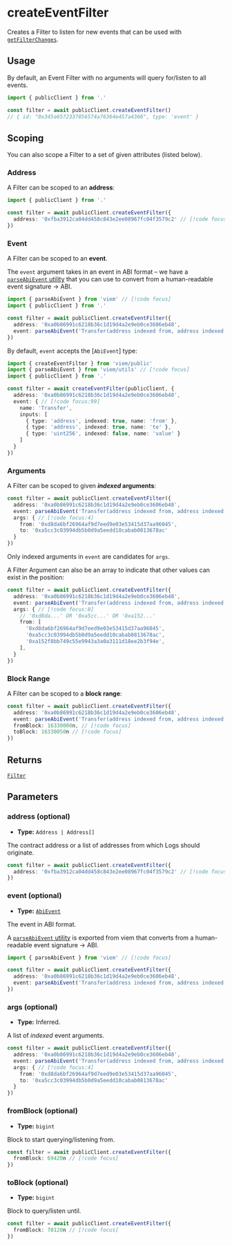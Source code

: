 # createEventFilter

Creates a Filter to listen for new events that can be used with [`getFilterChanges`](/docs/actions/public/getFilterChanges).

## Usage

By default, an Event Filter with no arguments will query for/listen to all events.

```ts
import { publicClient } from '.'

const filter = await publicClient.createEventFilter()
// { id: "0x345a6572337856574a76364e457a4366", type: 'event' }
```

## Scoping

You can also scope a Filter to a set of given attributes (listed below).

### Address

A Filter can be scoped to an **address**:

```ts 
import { publicClient } from '.'

const filter = await publicClient.createEventFilter({
  address: '0xfba3912ca04dd458c843e2ee08967fc04f3579c2' // [!code focus]
})
```

### Event

A Filter can be scoped to an **event**.

The `event` argument takes in an event in ABI format – we have a [`parseAbiEvent` utility](/docs/contract/parseAbiEvent) that you can use to convert from a human-readable event signature → ABI.

```ts
import { parseAbiEvent } from 'viem' // [!code focus]
import { publicClient } from '.'

const filter = await publicClient.createEventFilter({
  address: '0xa0b86991c6218b36c1d19d4a2e9eb0ce3606eb48',
  event: parseAbiEvent('Transfer(address indexed from, address indexed to, uint256 value)'), // [!code focus]
})
```

By default, `event` accepts the [`AbiEvent`] type:

```ts
import { createEventFilter } from 'viem/public'
import { parseAbiEvent } from 'viem/utils' // [!code focus]
import { publicClient } from '.'

const filter = await createEventFilter(publicClient, {
  address: '0xa0b86991c6218b36c1d19d4a2e9eb0ce3606eb48',
  event: { // [!code focus:99]
    name: 'Transfer', 
    inputs: [
      { type: 'address', indexed: true, name: 'from' },
      { type: 'address', indexed: true, name: 'to' },
      { type: 'uint256', indexed: false, name: 'value' }
    ] 
  }
})
```

### Arguments

A Filter can be scoped to given **_indexed_ arguments**:

```ts
const filter = await publicClient.createEventFilter({
  address: '0xa0b86991c6218b36c1d19d4a2e9eb0ce3606eb48',
  event: parseAbiEvent('Transfer(address indexed from, address indexed to, uint256 value)'),
  args: { // [!code focus:4]
    from: '0xd8da6bf26964af9d7eed9e03e53415d37aa96045',
    to: '0xa5cc3c03994db5b0d9a5eedd10cabab0813678ac'
  }
})
```

Only indexed arguments in `event` are candidates for `args`.

A Filter Argument can also be an array to indicate that other values can exist in the position:

```ts
const filter = await publicClient.createEventFilter({
  address: '0xa0b86991c6218b36c1d19d4a2e9eb0ce3606eb48',
  event: parseAbiEvent('Transfer(address indexed from, address indexed to, uint256 value)'),
  args: { // [!code focus:8]
    // '0xd8da...' OR '0xa5cc...' OR '0xa152...'
    from: [
      '0xd8da6bf26964af9d7eed9e03e53415d37aa96045', 
      '0xa5cc3c03994db5b0d9a5eedd10cabab0813678ac',
      '0xa152f8bb749c55e9943a3a0a3111d18ee2b3f94e',
    ],
  }
})
```

### Block Range

A Filter can be scoped to a **block range**:

```ts
const filter = await publicClient.createEventFilter({
  address: '0xa0b86991c6218b36c1d19d4a2e9eb0ce3606eb48',
  event: parseAbiEvent('Transfer(address indexed from, address indexed to, uint256 value)'),
  fromBlock: 16330000n, // [!code focus]
  toBlock: 16330050n // [!code focus]
})
```

## Returns

[`Filter`](/docs/glossary/types#TODO)

## Parameters

### address (optional)

- **Type:** `Address | Address[]`

The contract address or a list of addresses from which Logs should originate.

```ts
const filter = await publicClient.createEventFilter({
  address: '0xfba3912ca04dd458c843e2ee08967fc04f3579c2' // [!code focus]
})
```

### event (optional)

- **Type:** [`AbiEvent`](/docs/glossary/types#TODO)

The event in ABI format.

A [`parseAbiEvent` utility](/docs/contract/parseAbiEvent) is exported from viem that converts from a human-readable event signature → ABI.

```ts
import { parseAbiEvent } from 'viem' // [!code focus]

const filter = await publicClient.createEventFilter({
  address: '0xa0b86991c6218b36c1d19d4a2e9eb0ce3606eb48',
  event: parseAbiEvent('Transfer(address indexed from, address indexed to, uint256 value)'), // [!code focus]
})
```

### args (optional)

- **Type:** Inferred.

A list of _indexed_ event arguments.

```ts
const filter = await publicClient.createEventFilter({
  address: '0xa0b86991c6218b36c1d19d4a2e9eb0ce3606eb48',
  event: parseAbiEvent('Transfer(address indexed from, address indexed to, uint256 value)'),
  args: { // [!code focus:4]
    from: '0xd8da6bf26964af9d7eed9e03e53415d37aa96045',
    to: '0xa5cc3c03994db5b0d9a5eedd10cabab0813678ac'
  }
})
```

### fromBlock (optional)

- **Type:** `bigint`

Block to start querying/listening from.

```ts
const filter = await publicClient.createEventFilter({
  fromBlock: 69420n // [!code focus]
})
```

### toBlock (optional)

- **Type:** `bigint`

Block to query/listen until.

```ts
const filter = await publicClient.createEventFilter({
  fromBlock: 70120n // [!code focus]
})
```